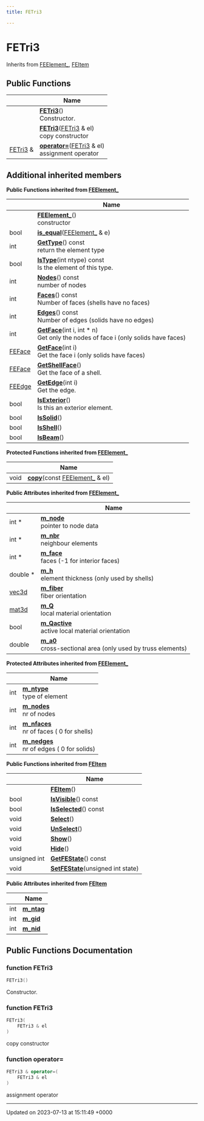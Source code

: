 ```yaml
---
title: FETri3

---
```


# FETri3





Inherits from [FEElement_](../Classes/classFEElement__.md), [FEItem](../Classes/classFEItem.md)

## Public Functions

|                | Name           |
| -------------- | -------------- |
| | **[FETri3](../Classes/classFETri3.md#function-fetri3)**()<br>Constructor.  |
| | **[FETri3](../Classes/classFETri3.md#function-fetri3)**([FETri3](../Classes/classFETri3.md) & el)<br>copy constructor  |
| [FETri3](../Classes/classFETri3.md) & | **[operator=](../Classes/classFETri3.md#function-operator=)**([FETri3](../Classes/classFETri3.md) & el)<br>assignment operator  |

## Additional inherited members

**Public Functions inherited from [FEElement_](../Classes/classFEElement__.md)**

|                | Name           |
| -------------- | -------------- |
| | **[FEElement_](../Classes/classFEElement__.md#function-feelement-)**()<br>constructor  |
| bool | **[is_equal](../Classes/classFEElement__.md#function-is-equal)**([FEElement_](../Classes/classFEElement__.md) & e) |
| int | **[GetType](../Classes/classFEElement__.md#function-gettype)**() const<br>return the element type  |
| bool | **[IsType](../Classes/classFEElement__.md#function-istype)**(int ntype) const<br>Is the element of this type.  |
| int | **[Nodes](../Classes/classFEElement__.md#function-nodes)**() const<br>number of nodes  |
| int | **[Faces](../Classes/classFEElement__.md#function-faces)**() const<br>Number of faces (shells have no faces)  |
| int | **[Edges](../Classes/classFEElement__.md#function-edges)**() const<br>Number of edges (solids have no edges)  |
| int | **[GetFace](../Classes/classFEElement__.md#function-getface)**(int i, int * n)<br>Get only the nodes of face i (only solids have faces)  |
| [FEFace](../Classes/classFEFace.md) | **[GetFace](../Classes/classFEElement__.md#function-getface)**(int i)<br>Get the face i (only solids have faces)  |
| [FEFace](../Classes/classFEFace.md) | **[GetShellFace](../Classes/classFEElement__.md#function-getshellface)**()<br>Get the face of a shell.  |
| [FEEdge](../Classes/classFEEdge.md) | **[GetEdge](../Classes/classFEElement__.md#function-getedge)**(int i)<br>Get the edge.  |
| bool | **[IsExterior](../Classes/classFEElement__.md#function-isexterior)**()<br>Is this an exterior element.  |
| bool | **[IsSolid](../Classes/classFEElement__.md#function-issolid)**() |
| bool | **[IsShell](../Classes/classFEElement__.md#function-isshell)**() |
| bool | **[IsBeam](../Classes/classFEElement__.md#function-isbeam)**() |

**Protected Functions inherited from [FEElement_](../Classes/classFEElement__.md)**

|                | Name           |
| -------------- | -------------- |
| void | **[copy](../Classes/classFEElement__.md#function-copy)**(const [FEElement_](../Classes/classFEElement__.md) & el) |

**Public Attributes inherited from [FEElement_](../Classes/classFEElement__.md)**

|                | Name           |
| -------------- | -------------- |
| int * | **[m_node](../Classes/classFEElement__.md#variable-m-node)** <br>pointer to node data  |
| int * | **[m_nbr](../Classes/classFEElement__.md#variable-m-nbr)** <br>neighbour elements  |
| int * | **[m_face](../Classes/classFEElement__.md#variable-m-face)** <br>faces (-1 for interior faces)  |
| double * | **[m_h](../Classes/classFEElement__.md#variable-m-h)** <br>element thickness (only used by shells)  |
| [vec3d](../Classes/classvec3d.md) | **[m_fiber](../Classes/classFEElement__.md#variable-m-fiber)** <br>fiber orientation  |
| [mat3d](../Classes/classmat3d.md) | **[m_Q](../Classes/classFEElement__.md#variable-m-q)** <br>local material orientation  |
| bool | **[m_Qactive](../Classes/classFEElement__.md#variable-m-qactive)** <br>active local material orientation  |
| double | **[m_a0](../Classes/classFEElement__.md#variable-m-a0)** <br>cross-sectional area (only used by truss elements)  |

**Protected Attributes inherited from [FEElement_](../Classes/classFEElement__.md)**

|                | Name           |
| -------------- | -------------- |
| int | **[m_ntype](../Classes/classFEElement__.md#variable-m-ntype)** <br>type of element  |
| int | **[m_nodes](../Classes/classFEElement__.md#variable-m-nodes)** <br>nr of nodes  |
| int | **[m_nfaces](../Classes/classFEElement__.md#variable-m-nfaces)** <br>nr of faces ( 0 for shells)  |
| int | **[m_nedges](../Classes/classFEElement__.md#variable-m-nedges)** <br>nr of edges ( 0 for solids)  |

**Public Functions inherited from [FEItem](../Classes/classFEItem.md)**

|                | Name           |
| -------------- | -------------- |
| | **[FEItem](../Classes/classFEItem.md#function-feitem)**() |
| bool | **[IsVisible](../Classes/classFEItem.md#function-isvisible)**() const |
| bool | **[IsSelected](../Classes/classFEItem.md#function-isselected)**() const |
| void | **[Select](../Classes/classFEItem.md#function-select)**() |
| void | **[UnSelect](../Classes/classFEItem.md#function-unselect)**() |
| void | **[Show](../Classes/classFEItem.md#function-show)**() |
| void | **[Hide](../Classes/classFEItem.md#function-hide)**() |
| unsigned int | **[GetFEState](../Classes/classFEItem.md#function-getfestate)**() const |
| void | **[SetFEState](../Classes/classFEItem.md#function-setfestate)**(unsigned int state) |

**Public Attributes inherited from [FEItem](../Classes/classFEItem.md)**

|                | Name           |
| -------------- | -------------- |
| int | **[m_ntag](../Classes/classFEItem.md#variable-m-ntag)**  |
| int | **[m_gid](../Classes/classFEItem.md#variable-m-gid)**  |
| int | **[m_nid](../Classes/classFEItem.md#variable-m-nid)**  |


## Public Functions Documentation

### function FETri3

```cpp
FETri3()
```

Constructor. 

### function FETri3

```cpp
FETri3(
    FETri3 & el
)
```

copy constructor 

### function operator=

```cpp
FETri3 & operator=(
    FETri3 & el
)
```

assignment operator 

-------------------------------

Updated on 2023-07-13 at 15:11:49 +0000